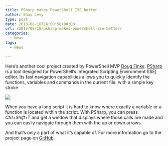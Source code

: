 ```yaml
---
title: PSharp makes PowerShell ISE better
author: Shay Levy
type: post
date: 2013-08-18T16:00:58+00:00
url: /2013/08/18/psharp-makes-powershell-ise-better/
categories:
  - News
tags:
  - News

---
```

Here&#8217;s another cool project created by PowerShell MVP [Doug Finke][1]. [PSharp][2] is a tool designed for PowerShell&#8217;s Integrated Scripting Environment (ISE) editor. Its fast navigation capabilities allows you to quickly identify the functions, variables and commands in the current file, with a simple key stroke.

![](/images/UsingPSharp.gif)

When you have a long script it is hard to know where exactly a variable or a function is located within the script. With PSharp, you can press _Ctrl+Shift+T_ and get a window that displays where those calls are made and you can easily navigate through them with the up or down arrows.

And that&#8217;s only a part of what it&#8217;s capable of. For more information go to the project page on [GitHub][2].

[1]: http://dougfinke.com/blog/
[2]: http://github.com/dfinke/PSharp
